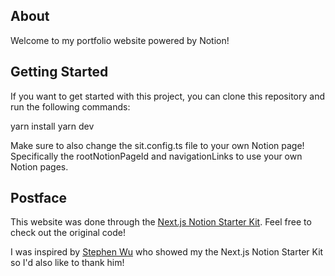 ## About
Welcome to my portfolio website powered by Notion!

## Getting Started
If you want to get started with this project, you can clone this repository and run the following commands:

yarn install
yarn dev

Make sure to also change the sit.config.ts file to your own Notion page! Specifically the rootNotionPageId and navigationLinks to use your own Notion pages.



## Postface
This website was done through the [Next.js Notion Starter Kit](https://github.com/transitive-bullshit/nextjs-notion-starter-kit). Feel free to check out the original code!

I was inspired by [Stephen Wu](https://wustep.me/) who showed my the Next.js Notion Starter Kit so I'd also like to thank him!


